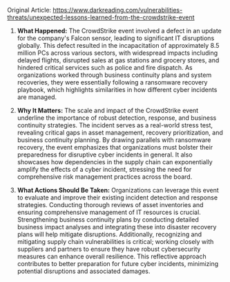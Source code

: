 Original Article: https://www.darkreading.com/vulnerabilities-threats/unexpected-lessons-learned-from-the-crowdstrike-event

1) **What Happened:**
The CrowdStrike event involved a defect in an update for the company's Falcon sensor, leading to significant IT disruptions globally. This defect resulted in the incapacitation of approximately 8.5 million PCs across various sectors, with widespread impacts including delayed flights, disrupted sales at gas stations and grocery stores, and hindered critical services such as police and fire dispatch. As organizations worked through business continuity plans and system recoveries, they were essentially following a ransomware recovery playbook, which highlights similarities in how different cyber incidents are managed.

2) **Why It Matters:**
The scale and impact of the CrowdStrike event underline the importance of robust detection, response, and business continuity strategies. The incident serves as a real-world stress test, revealing critical gaps in asset management, recovery prioritization, and business continuity planning. By drawing parallels with ransomware recovery, the event emphasizes that organizations must bolster their preparedness for disruptive cyber incidents in general. It also showcases how dependencies in the supply chain can exponentially amplify the effects of a cyber incident, stressing the need for comprehensive risk management practices across the board.

3) **What Actions Should Be Taken:**
Organizations can leverage this event to evaluate and improve their existing incident detection and response strategies. Conducting thorough reviews of asset inventories and ensuring comprehensive management of IT resources is crucial. Strengthening business continuity plans by conducting detailed business impact analyses and integrating these into disaster recovery plans will help mitigate disruptions. Additionally, recognizing and mitigating supply chain vulnerabilities is critical; working closely with suppliers and partners to ensure they have robust cybersecurity measures can enhance overall resilience. This reflective approach contributes to better preparation for future cyber incidents, minimizing potential disruptions and associated damages.